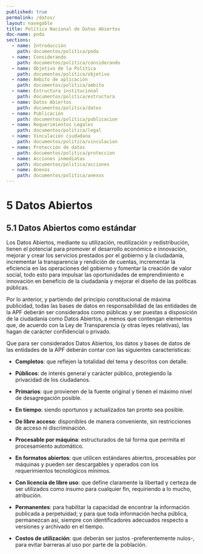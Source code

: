 ```yaml
---
published: true
permalink: /datos/
layout: navegable
title: Política Nacional de Datos Abiertos
doc-name: pnda
sections:
  - name: Introducción
    path: documentos/politica/pnda
  - name: Considerando
    path: documentos/politica/considerando
  - name: Objetivo de la Política
    path: documentos/politica/objetivo
  - name: Ámbito de aplicación
    path: documentos/politica/ambito
  - name: Estructura institucional
    path: documentos/politica/estructura
  - name: Datos Abiertos
    path: documentos/politica/datos
  - name: Publicación
    path: documentos/politica/publicacion
  - name: Requerimientos Legales
    path: documentos/politica/legal
  - name: Vinculación ciudadana
    path: documentos/politica/vinculacion
  - name: Protección de datos
    path: documentos/politica/proteccion
  - name: Acciones inmediatas
    path: documentos/politica/acciones
  - name: Anexos
    path: documentos/politica/anexos
---
```


# 5 Datos Abiertos

## 5.1  Datos Abiertos como estándar

Los Datos Abiertos, mediante su utilización, reutilización y redistribución, tienen el potencial para promover el desarrollo económico
e innovación, mejorar y crear los servicios prestados por el gobierno y la ciudadanía, incrementar la transparencia y rendición de
cuentas, incrementar la eficiencia en las operaciones del gobierno y fomentar la creación de valor social, todo esto para impulsar
las oportunidades de emprendimiento e innovación en beneficio de la ciudadanía y mejorar el diseño de las políticas públicas.

Por lo anterior, y partiendo del principio constitucional de máxima publicidad, todas las bases de datos en responsabilidad de las
entidades de la APF deberán ser considerados como públicas y ser puestas a disposición de la ciudadanía como Datos Abiertos, a menos
que contengan elementos que, de acuerdo con la Ley de Transparencia (y otras leyes relativas), las hagan de carácter confidencial
o privado.


Que para ser considerados Datos Abiertos, los datos y bases de datos de las entidades de la APF deberán contar con las siguientes
características:


 * __Completos__: que reflejen la totalidad del tema y descritos con detalle.
 
 * __Públicos__: de interés general y carácter público, protegiendo la privacidad de los ciudadanos.
 
 * __Primarios__: que provienen de la fuente original y tienen el máximo nivel de desagregación posible.
 
 * __En tiempo__: siendo oportunos y actualizados tan pronto sea posible.
 
 * __De libre acceso__: disponibles de manera conveniente, sin restricciones de acceso ni discriminación.
 
 * __Procesable por máquina__: estructurados de tal forma que permita el procesamiento automático.
 
 * __En formatos abiertos__: que utilicen estándares abiertos, procesables por máquinas y pueden ser descargables y operados con los
   requerimientos tecnológicos mínimos.
   
 * __Con licencia de libre uso__: que define claramente la libertad y certeza de ser utilizados como insumo para cualquier fin, requiriendo
   a lo mucho, atribución.
   
 * __Permanentes__: para habilitar la capacidad de encontrar la información publicada a perpetuidad; y para que toda información hecha
   pública, permanezcan así, siempre con identificadores adecuados respecto a versiones y archivado en el tiempo.
   
 * __Costos de utilización__: que deberán ser justos -preferentemente nulos-, para evitar barreras al uso por parte de la población.
 
 
 
